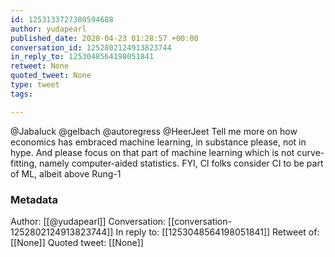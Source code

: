```yaml
---
id: 1253133727380594688
author: yudapearl
published_date: 2020-04-23 01:28:57 +00:00
conversation_id: 1252802124913823744
in_reply_to: 1253048564198051841
retweet: None
quoted_tweet: None
type: tweet
tags:

---
```


@Jabaluck @gelbach @autoregress @HeerJeet Tell me more on how economics has embraced machine learning, in substance please, not in hype. And please focus on that part of machine learning which is not curve-fitting, namely computer-aided statistics. FYI, CI folks consider CI to be part of ML, albeit above Rung-1

### Metadata

Author: [[@yudapearl]]
Conversation: [[conversation-1252802124913823744]]
In reply to: [[1253048564198051841]]
Retweet of: [[None]]
Quoted tweet: [[None]]
